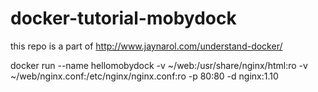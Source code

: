 # docker-tutorial-mobydock

this repo is a part of http://www.jaynarol.com/understand-docker/

docker run --name hellomobydock -v ~/web:/usr/share/nginx/html:ro -v ~/web/nginx.conf:/etc/nginx/nginx.conf:ro -p 80:80 -d nginx:1.10
